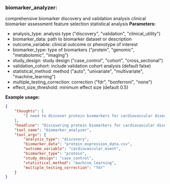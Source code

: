 ### biomarker_analyzer:
comprehensive biomarker discovery and validation analysis
clinical biomarker assessment feature selection statistical analysis
**Parameters:**
- analysis_type: analysis type ("discovery", "validation", "clinical_utility")
- biomarker_data: path to biomarker dataset or description
- outcome_variable: clinical outcome or phenotype of interest
- biomarker_type: type of biomarkers ("protein", "genomic", "metabolomic", "imaging")
- study_design: study design ("case_control", "cohort", "cross_sectional")
- validation_cohort: include validation cohort analysis (default false)
- statistical_method: method ("auto", "univariate", "multivariate", "machine_learning")
- multiple_testing_correction: correction ("fdr", "bonferroni", "none")
- effect_size_threshold: minimum effect size (default 0.5)

**Example usage:**
~~~json
{
    "thoughts": [
        "I need to discover protein biomarkers for cardiovascular disease",
    ],
    "headline": "Discovering protein biomarkers for cardiovascular disease",
    "tool_name": "biomarker_analyzer",
    "tool_args": {
        "analysis_type": "discovery",
        "biomarker_data": "protein_expression_data.csv",
        "outcome_variable": "cardiovascular_event",
        "biomarker_type": "protein",
        "study_design": "case_control",
        "statistical_method": "machine_learning",
        "multiple_testing_correction": "fdr"
    }
}
~~~